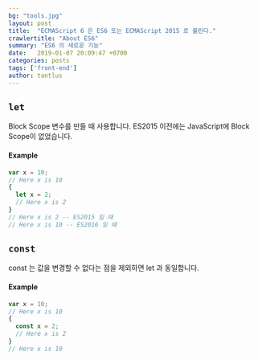 ```yaml
---
bg: "tools.jpg"
layout: post
title:  "ECMAScript 6 은 ES6 또는 ECMAScript 2015 로 불린다."
crawlertitle: "About ES6"
summary: "ES6 의 새로운 기능"
date:   2019-01-07 20:09:47 +0700
categories: posts
tags: ['front-end']
author: tantlus
---
```



## `let`
Block Scope 변수를 만들 때 사용합니다.
ES2015 이전에는 JavaScript에 Block Scope이 없었습니다.
#### Example
~~~javascript
var x = 10;
// Here x is 10
{
  let x = 2;
  // Here x is 2
}
// Here x is 2 -- ES2015 일 때
// Here x is 10 -- ES2016 일 때
~~~

## `const`
const 는 값을 변경할 수 없다는 점을 제외하면 let 과 동일합니다.
#### Example
~~~javascript
var x = 10;
// Here x is 10
{
  const x = 2;
  // Here x is 2
}
// Here x is 10
~~~
